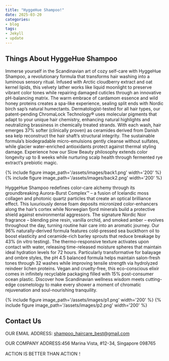 ```yaml
---
title: "HyggeHue Shampoo!"
date: 2025-03-20
categories:
- blog
tags:
- Jekyll
- update
---
```


## Things About HyggeHue Shampoo

Immerse yourself in the Scandinavian art of cozy self-care with HyggeHue Shampoo, a revolutionary formula that transforms hair washing into a luminous sensory ritual. Infused with Arctic cloudberry extract and oat kernel lipids, this velvety lather works like liquid moonlight to preserve vibrant color tones while repairing damaged cuticles through an innovative pH-balancing matrix. The warm embrace of cardamom essence and wild honey proteins creates a spa-like experience, sealing split ends with Nordic birch sap’s natural humectants. Dermatologist-tested for all hair types, our patent-pending ChromaLock Technology® uses molecular pigments that adapt to your unique hair chemistry, enhancing natural highlights and neutralizing brassiness in chemically treated strands. With each wash, hair emerges 37% softer (clinically proven) as ceramides derived from Danish sea kelp reconstruct the hair shaft’s structural integrity. The sustainable formula’s biodegradable micro-emulsions gently cleanse without sulfates, while glacier water-enriched antioxidants protect against thermal styling damage. Experience how our Slow Beauty philosophy extends color longevity up to 8 weeks while nurturing scalp health through fermented rye extract’s prebiotic magic.

{% include figure image_path='/assets/images/back1.png' width='200' %}
{% include figure image_path='/assets/images/back2.png' width='200' %}

HyggeHue Shampoo redefines color-care alchemy through its groundbreaking Aurora-Burst Complex™ – a fusion of Icelandic moss collagen and photonic quartz particles that create an optical brilliance effect. This luxuriously dense foam deposits micronized color-enhancers along the hair’s cortex while Norwegian fjord minerals build a protective shield against environmental aggressors. The signature Nordic Noir fragrance – blending pine resin, vanilla orchid, and smoked amber – evolves throughout the day, turning routine hair care into an aromatic journey. Our 96% naturally-derived formula features cold-pressed sea buckthorn oil to boost elasticity and ceramide-rich barley sprouts that reduce breakage by 43% (in vitro testing). The thermo-responsive texture activates upon contact with water, releasing time-released moisture spheres that maintain ideal hydration levels for 72 hours. Particularly transformative for balayage and ombre styles, the pH 4.5 balanced formula helps maintain salon-fresh tones through 32 washes while improving tensile strength via hydrolyzed reindeer lichen proteins. Vegan and cruelty-free, this eco-conscious elixir comes in infinitely recyclable packaging filled with 15% post-consumer ocean plastic. Discover how Scandinavian wellness wisdom meets cutting-edge cosmetology to make every shower a moment of chromatic rejuvenation and soul-nourishing tranquility.

{% include figure image_path='/assets/images/p1.png' width='200' %}
{% include figure image_path='/assets/images/p2.png' width='200' %}


## Contact Us

OUR EMAIL ADDRESS: shampoo_haircare_best@gmail.com

OUR COMPANY ADDRESS:456 Marina Vista, #12-34, Singapore 098765

ACTION IS BETTER THAN ACTION！
